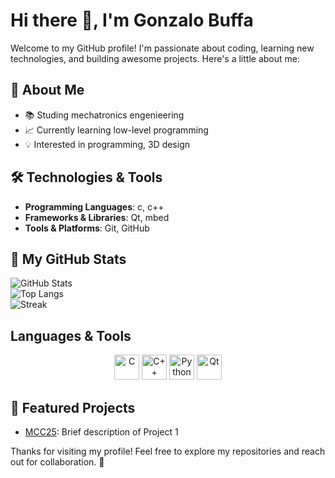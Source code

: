 # Hi there 👋, I'm Gonzalo Buffa

Welcome to my GitHub profile! I'm passionate about coding, learning new technologies, and building awesome projects. Here's a little about me:

## 🚀 About Me
- 📚 Studing mechatronics engenieering
- 📈 Currently learning low-level programming 
- 💡 Interested in programming, 3D design 

## 🛠️ Technologies & Tools
- **Programming Languages**: c, c++
- **Frameworks & Libraries**: Qt, mbed
- **Tools & Platforms**: Git, GitHub


## 💪 My GitHub Stats
<!---

-->

<p align="center">

![GitHub Stats](https://github-readme-stats.vercel.app/api?username=BuffaGonzalo&show_icons=true&theme=dark)  
![Top Langs](https://github-readme-stats.vercel.app/api/top-langs/?username=BuffaGonzalo&layout=compact&theme=dark)  
![Streak](https://github-readme-streak-stats.herokuapp.com?user=BuffaGonzalo&theme=dark)

</p>

## Languages & Tools

<p align="center">
  <img src="https://cdn.simpleicons.org/c/00599C" alt="C" width="40" height="40"/>
  <img src="https://cdn.simpleicons.org/cplusplus/00599C" alt="C++" width="40" height="40"/>
  <img src="https://cdn.simpleicons.org/python/3776AB" alt="Python" width="40" height="40"/>
<img src="https://cdn.simpleicons.org/qt/41CD52" alt="Qt" width="40" height="40"/>

</p>



<!--

## 📊 GitHub Stats
[![Top Langs](https://github-readme-stats.vercel.app/api/top-langs/?username=YOUR_USERNAME&layout=compact)](https://github.com/anuraghazra/github-readme-stats)
![Your GitHub stats](https://github-readme-stats.vercel.app/api?username=BuffaGonzalo&show_icons=true&theme=radical)

[![GitHub Streak](https://streak-stats.demolab.com?user=BuffaGonzalo&theme=dark&hide_border=true&short_numbers=true)](https://git.io/streak-stats)
-->
## 🌟 Featured Projects
- [MCC25](#): Brief description of Project 1
<!-- - [Project Name 2](#): Brief description of Project 2 -->
<!--
## 🌐 Let's Connect
- [LinkedIn](#)
- [Twitter](#)
- [Personal Website/Portfolio](#)
-->

Thanks for visiting my profile! Feel free to explore my repositories and reach out for collaboration. 🚀
